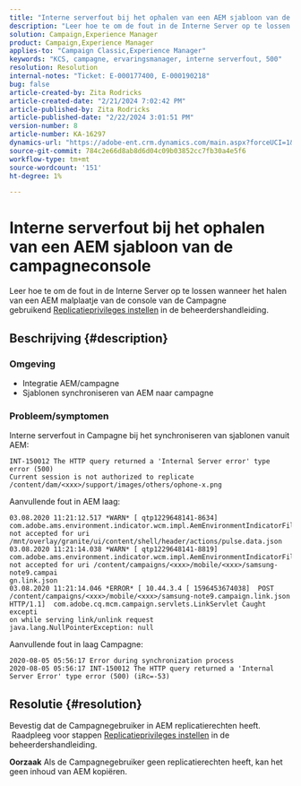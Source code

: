 ```yaml
---
title: "Interne serverfout bij het ophalen van een AEM sjabloon van de Campagne-console"
description: "Leer hoe te om de fout in de Interne Server op te lossen wanneer het halen van een AEM malplaatje van de console van de Campagne"
solution: Campaign,Experience Manager
product: Campaign,Experience Manager
applies-to: "Campaign Classic,Experience Manager"
keywords: "KCS, campagne, ervaringsmanager, interne serverfout, 500"
resolution: Resolution
internal-notes: "Ticket: E-000177400, E-000190218"
bug: false
article-created-by: Zita Rodricks
article-created-date: "2/21/2024 7:02:42 PM"
article-published-by: Zita Rodricks
article-published-date: "2/22/2024 3:01:51 PM"
version-number: 8
article-number: KA-16297
dynamics-url: "https://adobe-ent.crm.dynamics.com/main.aspx?forceUCI=1&pagetype=entityrecord&etn=knowledgearticle&id=ad394ac8-ebd0-ee11-9079-6045bd006268"
source-git-commit: 784c2e66d8ab8d6d04c09b03852cc7fb30a4e5f6
workflow-type: tm+mt
source-wordcount: '151'
ht-degree: 1%

---
```


# Interne serverfout bij het ophalen van een AEM sjabloon van de campagneconsole


Leer hoe te om de fout in de Interne Server op te lossen wanneer het halen van een AEM malplaatje van de console van de Campagne gebruikend [Replicatieprivileges instellen](https://experienceleague.adobe.com/docs/experience-manager-65/administering/security/security.html?lang=en#setting-replication-privileges) in de beheerdershandleiding.

## Beschrijving {#description}


### <b>Omgeving</b>

- Integratie AEM/campagne
- Sjablonen synchroniseren van AEM naar campagne


### <b>Probleem/symptomen</b>

Interne serverfout in Campagne bij het synchroniseren van sjablonen vanuit AEM:


```
INT-150012 The HTTP query returned a 'Internal Server error' type error (500)
Current session is not authorized to replicate /content/dam/<xxx>/support/images/others/ophone-x.png
```


Aanvullende fout in AEM laag:


```
03.08.2020 11:21:12.517 *WARN* [ qtp1229648141-8634]  com.adobe.ams.environment.indicator.wcm.impl.AemEnvironmentIndicatorFilter not accepted for uri /mnt/overlay/granite/ui/content/shell/header/actions/pulse.data.json
03.08.2020 11:21:14.038 *WARN* [ qtp1229648141-8819]  com.adobe.ams.environment.indicator.wcm.impl.AemEnvironmentIndicatorFilter not accepted for uri /content/campaigns/<xxx>/mobile/<xxx>/samsung-note9.campai
gn.link.json
03.08.2020 11:21:14.046 *ERROR* [ 10.44.3.4 [ 1596453674038]  POST /content/campaigns/<xxx>/mobile/<xxx>/samsung-note9.campaign.link.json HTTP/1.1]  com.adobe.cq.mcm.campaign.servlets.LinkServlet Caught excepti
on while serving link/unlink request
java.lang.NullPointerException: null
```


Aanvullende fout in laag Campagne:


```
2020-08-05 05:56:17 Error during synchronization process
2020-08-05 05:56:17 INT-150012 The HTTP query returned a 'Internal Server Error' type error (500) (iRc=-53)
```





## Resolutie {#resolution}


Bevestig dat de Campagnegebruiker in AEM replicatierechten heeft.  Raadpleeg voor stappen [Replicatieprivileges instellen](https://experienceleague.adobe.com/docs/experience-manager-65/administering/security/security.html?lang=en#setting-replication-privileges) in de beheerdershandleiding.

<b>Oorzaak</b>
Als de Campagnegebruiker geen replicatierechten heeft, kan het geen inhoud van AEM kopiëren.


